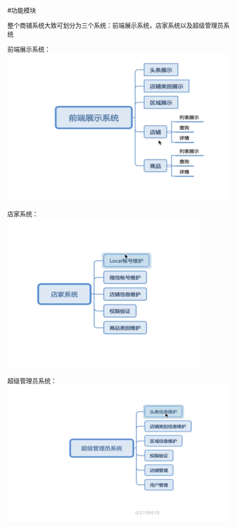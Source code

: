 #功能模块


整个商铺系统大致可划分为三个系统：前端展示系统，店家系统以及超级管理员系统


前端展示系统：
![图 16](../../images/41ecd8b172e9d2df2428adf58598f0a71f6c9841028f37dd48f472cbfedbadf4.png)  


店家系统：
![图 17](../../images/b62e6f0f89d50e2aa63d3009b3d6dc1f83d1081803b4aa13f09f2301fdd3ff85.png)  

超级管理员系统：
![图 18](../../images/54494781070b5ffc9da370e5790638f4ca687d238b732ce5d20a5aa183ad21bd.png)  


